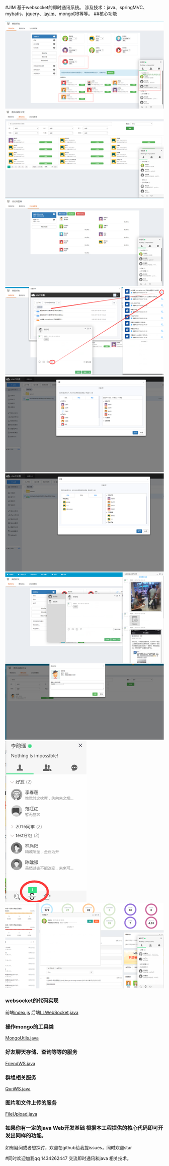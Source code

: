 #JIM
基于websocket的即时通讯系统。
涉及技术：java、springMVC、mybatis、jquery、[layim](http://layim.layui.com/demo.html)、mongoDB等等。
##核心功能

![1](imgs/1.png)
![2](imgs/2.png)
![3](imgs/3.png)
![4](imgs/4.png)
![5](imgs/5.png)
![6](imgs/6.png)
![7](imgs/7.png)
![8](imgs/8.png)
![9](imgs/9.png)
![10](imgs/10.png)

### websocket的代码实现
前端[index.js](https://github.com/jkxqj/webChat/blob/master/index.js)
后端[LLWebSocket.java](https://github.com/jkxqj/webChat/blob/master/LLWebSocket.java)

### 操作mongo的工具类
[MongoUtils.java](https://github.com/jkxqj/webChat/blob/master/MongoUtils.java)

### 好友聊天存储、查询等等的服务
[FriendWS.java](https://github.com/jkxqj/webChat/blob/master/FriendWS.java)

### 群组相关服务
[QunWS.java](https://github.com/jkxqj/webChat/blob/master/QunWS.java)

### 图片和文件上传的服务
[FileUpload.java](https://github.com/jkxqj/webChat/blob/master/FileUpload.java)



### 如果你有一定的java Web开发基础 根据本工程提供的核心代码即可开发出同样的功能。

如有疑问或者想探讨，欢迎在github给我提issues，同时欢迎star
 
#同时欢迎加我qq 1434262447 交流即时通讯和java 相关技术。

